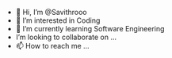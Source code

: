 - 👋 Hi, I’m @Savithrooo
- 👀 I’m interested in Coding 
- 🌱 I’m currently learning Software Engineering
-  I’m looking to collaborate on ...
- 📫 How to reach me ...

<!---
Savithrooo/Savithrooo is a ✨ special ✨ repository because its `README.md` (this file) appears on your GitHub profile.
You can click the Preview link to take a look at your changes.
--->
